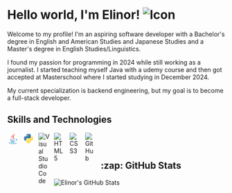 <h1> Hello world, I'm Elinor! <img src="https://static-00.iconduck.com/assets.00/sparkles-emoji-2048x1972-iqck4205.png" alt="Icon" width="25">
</h1>

Welcome to my profile!
I'm an aspiring software developer with a Bachelor's degree in English and American Studies and Japanese Studies
and a Master's degree in English Studies/Linguistics.

I found my passion for programming in 2024 while still working as a journalist. I started teaching myself Java
with a udemy course and then got accepted at Masterschool where I started studying in December 2024.

My current specialization is backend engineering, but my goal is to become a full-stack developer.
<br>

<h2>Skills and Technologies</h2>
<img align="left" alt="Java" width="26px" src="https://raw.githubusercontent.com/devicons/devicon/master/icons/java/java-original.svg" style="padding-right:10px;" />
<img align="left" alt="Python" width="26px" src="https://raw.githubusercontent.com/devicons/devicon/master/icons/python/python-original.svg" style="padding-right:10px;" />
<img align="left" alt="Visual Studio Code" width="26px" src="https://cdn.jsdelivr.net/gh/devicons/devicon/icons/vscode/vscode-original.svg" style="padding-right:10px;" />
<img align="left" alt="HTML5" width="26px" src="https://cdn.jsdelivr.net/gh/devicons/devicon/icons/html5/html5-original.svg" style="padding-right:10px;" />
<img align="left" alt="CSS3" width="26px" src="https://cdn.jsdelivr.net/gh/devicons/devicon/icons/css3/css3-original.svg" style="padding-right:10px;" />
<!-- Dark Mode GitHub Icon -->
<picture>
  <source srcset="https://user-images.githubusercontent.com/3369400/139447912-e0f43f33-6d9f-45f8-be46-2df5bbc91289.png" media="(prefers-color-scheme: dark)">
  <img align="left" alt="GitHub" width="26px" src="https://user-images.githubusercontent.com/3369400/139448065-39a229ba-4b06-434b-bc67-616e2ed80c8f.png" style="padding-right:10px;">
</picture> <br> <br>

<h2> :zap: GitHub Stats </h2>

<img align="left" alt="Elinor's GitHub Stats" src="https://github-readme-stats.vercel.app/api?username=ElinorKotzott&show_icons=true&hide_border=false&title_color=ff652f&icon_color=FFE400&bg_color=09131B&text_color=ffffff&border_color=0c1a25" />




